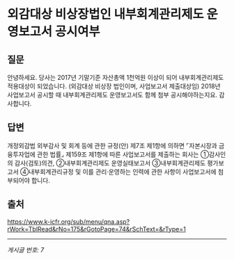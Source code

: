 # 외감대상 비상장법인 내부회계관리제도 운영보고서 공시여부

## 질문
안녕하세요.
당사는 2017년 기말기준 자산총액 1천억원 이상이 되어 내부회계관리제도 적용대상이 되었습니다.
(외감대상 비상장 법인이며, 사업보고서 제출대상임)
2018년 사업보고서 공시할 때 내부회계관리제도 운영보고서도 함께 첨부 공시해야하는지요.
감사합니다.

## 답변
개정외감법 외부감사 및 회계 등에 관한 규정(안) 제7조 제1항에 의하면 ⌜자본시장과 금융투자업에 관한 법률⌟ 제159조 제1항에 따른 사업보고서를 제출하는 회사는 ①감사인의 감사(검토)의견, ②내부회계관리제도 운영실태보고서 ③내부회계관리제도 평가보고서 ④내부회계관리규정 및 이를 관리·운영하는 인력에 관한 사항이 사업보고서에 첨부되어야 합니다.

## 출처
https://www.k-icfr.org/sub/menu/qna.asp?rWork=TblRead&rNo=175&rGotoPage=74&rSchText=&rType=1

---
*게시글 번호: 7*
